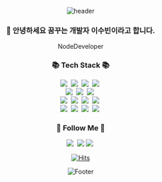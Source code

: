 <div align="center">

![header](https://capsule-render.vercel.app/api?type=wave&color=0:92dcfc,100:4cc9ff&height=200&section=header&fontSize=50&text=Hello!&fontAlignY=-53&fontAlign=80&rotate=35&fontColor=FFFFFF)

</div>

<h3 align="center">👋 안녕하세요 꿈꾸는 개발자 이수빈이라고 합니다. </h3>
<p align="center">NodeDeveloper</p>
<h3 align="center">📚 Tech Stack 📚</h3>
<div align="center">
  <img src="https://img.shields.io/badge/Node.js-339933?style=flat-square&logo=Node.js&logoColor=white"/></a>&nbsp
  <img src="https://img.shields.io/badge/Nest.js-red?style=flat-square&logo=Nest&logoColor=white"/></a>&nbsp 
  <img src="https://img.shields.io/badge/TypeScript-2496ED?style=flat-square&logo=TypeScript&logoColor=white"/></a>&nbsp 
  <img src="https://img.shields.io/badge/Express-000000?style=flat-square&logo=Express&logoColor=white"/></a>&nbsp
  <br>
    <img src="https://img.shields.io/badge/HTML5-red?style=flat-square&logo=HTML5&logoColor=white"/></a>&nbsp
    <img src="https://img.shields.io/badge/CSS3-red?style=flat-square&logo=CSS3&logoColor=white"/></a>&nbsp
    <img src="https://img.shields.io/badge/React-2496ED?style=flat-square&logo=React&logoColor=white"/></a>&nbsp 
  <br>
  <img src="https://img.shields.io/badge/Mysql-blue?style=flat-square&logo=MySql&logoColor=white"/></a>&nbsp 
  <img src="https://img.shields.io/badge/MongoDB-339933?style=flat-square&logo=MongoDB&logoColor=white"/></a>&nbsp
  <img src="https://img.shields.io/badge/TypeOrm-purple?style=flat-square&logo=TypeOrm&logoColor=white"/></a>&nbsp
  <img src="https://img.shields.io/badge/Prisma-purple?style=flat-square&logo=TypeOrm&logoColor=white"/></a>&nbsp
  <br>
  <img src="https://img.shields.io/badge/AWS-232F3E?style=flat-square&logo=AmazonAWS&logoColor=white"/></a>&nbsp 
  <img src="https://img.shields.io/badge/Docker-2496ED?style=flat-square&logo=Docker&logoColor=white"/></a>&nbsp 
  <img src="https://img.shields.io/badge/Jenkins-D24939?style=flat-square&logo=Jenkins&logoColor=white"/></a>&nbsp 
  <img src="https://img.shields.io/badge/Terraform-purple?style=flat-square&logo=Terraform&logoColor=white"/></a>&nbsp 
</div>

<h3 align="center">🌈 Follow Me 🌈</h3>
<div align="center">
  <a href="https://www.instagram.com/soobin0624/"><img src="https://img.shields.io/badge/Instagram-E4405F?style=flat-square&logo=Instagram&logoColor=white&link=https://www.instagram.com/soobin0624/"/></a>&nbsp
  <a href="mailto:dktnqls0624@gmail.com"><img src="https://img.shields.io/badge/Gmail-d14836?style=flat-square&logo=Gmail&logoColor=white&link=dktnqls0624@gmail.com"/></a>
  <a href="https://soobindairy.tistory.com/"><img src="https://img.shields.io/badge/Tistory-E4405F?style=flat-square&logo=Tistory&logoColor=white&link=https://soobindairy.tistory.com/"></a>&nbsp
	
  [![Hits](https://hits.seeyoufarm.com/api/count/incr/badge.svg?url=https%3A%2F%2Fgithub.com%2Fzzsza)](https://hits.seeyoufarm.com) 
	
</div>

<div align="center">

![Footer](https://capsule-render.vercel.app/api?type=waving&color=92dcfc&height=200&section=footer)
</div>
